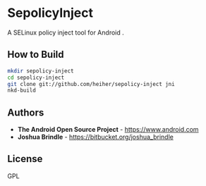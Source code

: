 # SepolicyInject

A SELinux policy inject tool for Android .

## How to Build

```bash
mkdir sepolicy-inject
cd sepolicy-inject
git clone git://github.com/heiher/sepolicy-inject jni
nkd-build
```

## Authors
* **The Android Open Source Project** - https://www.android.com
* **Joshua Brindle** - https://bitbucket.org/joshua_brindle

## License
GPL
